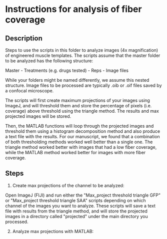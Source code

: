 # Instructions for analysis of fiber coverage


## Description

Steps to use the scripts in this folder to analyze images (4x magnification) of engineered muscle templates. The scripts assume that the master folder to be analyzed has the following structure:

Master -
  Treatments (e.g. drugs tested) -
    Reps -
      Image files

While your folders might be named differently, we assume this nested structure. Image files to be processed are typically .oib or .oif files saved by a confocal microscope.

The scripts will first create maximum projections of your images using ImageJ, and will threshold them and store the percentage of pixels (i.e. coverage) above threshold using the triangle method. The results and max projected images will be stored.

Then, the MATLAB functions will loop through the projected images and threshold them using a histogram decomposition method and also produce a text file with the results. For our manuscript, we found that a combination of both thresholding methods worked well better than a single one. The triangle method worked better with images that had a low fiber coverage, while the MATLAB method worked better for images with more fiber coverage.

## Steps

1. Create max projections of the channel to be analyzed:

  Open ImageJ (FIJI) and run either the "Max_project threshold triangle GFP" or "Max_project threshold triangle SAA" scripts depending on which channel of the images you want to analyze. These scripts will save a text file with results from the triangle method, and will store the projected images in a directory called "projected" under the main directory you processed.

2. Analyze max projections with MATLAB:

  
